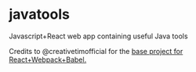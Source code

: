 # javatools
Javascript+React web app containing useful Java tools

Credits to @creativetimofficial for the [base project for React+Webpack+Babel.](https://github.com/creativetimofficial/react-webpack-babel-md-tutorial)
